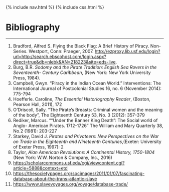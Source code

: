 {% include nav.html %} {% include css.html %}

# Bibliography

---
1. Bradford, Alfred S. Flying the Black Flag: A Brief History of Piracy. Non-Series. Westport, Conn: Praeger, 2007. http://ezproxy.lib.usf.edu/login?url=http://search.ebscohost.com/login.aspx?direct=true&db=nlebk&AN=218223&site=eds-live. 
2. Burg, B.R. *Sodomy and the Pirate Tradition: English Sea Rovers in the Seventeenth- Century Caribbean*, (New York: New York University Press, 1984).
3. Campbell, Gwyn. “Piracy in the Indian Ocean World.” Interventions: The International Journal of Postcolonial Studies 16, no. 6 (November 2014): 775-794
4. Hoefferle. Caroline, *The Essential Historiography Reader*, (Boston, Pearson Hall, 2011), 172
5. O’Driscoll, Sally. “The Pirate’s Breasts: Criminal women and the meaning of the body”, The Eighteenth Century 53, No. 3 (2012): 357-379
6. Rediker, Marcus. ““Under the Banner King Death”: The Social world of Anglo- American Pirates. 1712-1726” The William and Mary Quarterly 38, No.2 (1981): 203-227
7. Starkey, David J. *Pirates and Privateers: New Perspectives on the War on Trade in the Eighteenth and Nineteenth Centuries*,(Exeter: University of Exeter Press, 1997): 2
8. Taylor, *Alan American Revolutions: A Continental History, 1750-1804* (New York: W.W. Norton & Company, Inc., 2016) 
9. https://scholarcommons.usf.edu/cgi/viewcontent.cgi?article=5888&context=etd
10. https://thesocietypages.org/socimages/2011/01/07/fascinating-database-about-the-trans-atlantic-slave
11. https://www.slavevoyages.org/voyage/database-trade/ 
